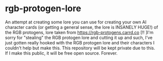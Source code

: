 # rgb-protogen-lore
An attempt at creating some lore you can use for creating your own AI character cards (or getting a general sense, the lore is INSANELY HUGE!) of the RGB protogens, lore taken from https://rgb-protogens.carrd.co
[!! ]I'm sorry for "stealing" the RGB protogen lore and cutting it up and such, I've just gotten really hooked with the RGB protogen lore and their characters I couldn't help but make this. This repository will be kept private due to this. If I make this public, it will be free open source. Forever.

